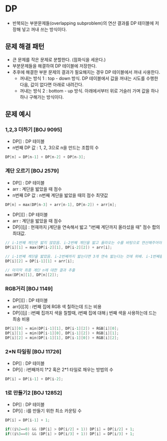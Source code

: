 # DP

- 반복되는 부분문제들(overlapping subproblem)의 연산 결과를 DP 테이블에 저장해 넣고 꺼내 쓰는 방식이다.

## 문제 해결 패턴

- 큰 문제를 작은 문제로 분할한다. (점화식을 세운다.)
- 부분문제들을 해결하여 DP 테이블에 저장한다.
- 추후에 해결한 부분 문제의 결과가 필요해지는 경우 DP 테이블에서 꺼내 사용한다.
    - 꺼내는 방식 1 : top - down 방식. DP 테이블에서 값을 꺼내는 시도를 수행한 다음, 값이 없다면 아래로 내려간다.
    - 꺼내는 방식 2 : bottom - up 방식. 아래에서부터 위로 거슬러 가며 값을 하나 하나 구해가는 방식이다.

## 문제 예시

###  1,2,3 더하기 [BOJ 9095] 

- DP[] : DP 테이블
- n번째 DP 값 : 1, 2, 3으로 n을 만드는 조합의 수

```cpp
DP[n] = DP[n-1] + DP[n-2] + DP[n-3];
```

### 계단 오르기 [BOJ 2579]

- DP[] : DP 테이블
- arr : 계단을 밟았을 때 점수
- n번째 DP 값 : n번째 계단을 밟았을 때의 점수 최댓값

```cpp
DP[n] = max(DP[n-3] + arr[n-1], DP[n-2]) + arr[n];
```

- DP[][] : DP 테이블
- arr : 계단을 밟았을 때 점수
- DP[i][j] : 현재까지 j계단을 연속해서 밟고 "i번째 계단까지 올라섰을 때" 점수 합의 최대값.

```cpp
// i-1번째 계단은 밟지 않았음. i-2번째 계단을 밟고 올라오는 수를 바탕으로 연산해주어야 함.
DP[i][1] = max(DP[i-2][1], DP[i-2][2]) + arr[i];

// i-1번째 계단을 밟았음. i-2번째까지 밟는다면 3개 연속 밟는다는 것에 위배. i-1번째를 바탕으로 연산해주어야 함.
DP[i][2] = DP[i-1][1] + arr[i];

// 마지막 최종 계단 n에 대한 결과 추출
max(DP[n][1], DP[n][2]);
```

### RGB거리 [BOJ 1149]

- DP[][] : DP 테이블
- arr[i][3] : i번째 집에 RGB 색 칠하는데 드는 비용
- DP[i][j] : i번째 집까지 색을 칠할때, i번째 집에 대해 j 번째 색을 사용하는데 드는 최송 비용

```cpp
DP[i][0] = min(DP[i-1][1], DP[i-1][2]) + RGB[i][0];
DP[i][1] = min(DP[i-1][0], DP[i-1][2]) + RGB[i][1];
DP[i][2] = min(DP[i-1][1], DP[i-1][0]) + RGB[i][2];
``` 

### 2\*N 타일링 [BOJ 11726]

- DP[] : DP 테이블
- DP[i] : i번째까지 1\*2 혹은 2\*1 타일로 채우는 방법의 수

```cpp
DP[i] = DP[i-1] + DP[i-2];
```

### 1로 만들기2 [BOJ 12852]

- DP[] : DP 테이블
- DP[i] : i를 만들기 위한 최소 카운팅 수

```cpp
DP[i] = DP[i-1] + 1;

if((i%2==0) && (DP[i] > DP[i/2] + 1)) DP[i] = DP[i/2] + 1;
if((i%3==0) && (DP[i] > DP[i/3] + 1)) DP[i] = DP[i/3] + 1;
```
